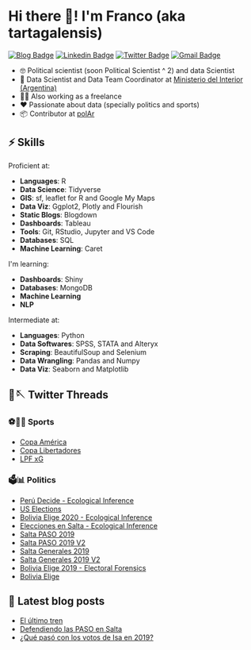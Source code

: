 # Hi there 👋! I'm Franco (aka tartagalensis)

[![Blog Badge](https://img.shields.io/badge/tartagalensis.netlify.app-orange)](https://tartagalensis.netlify.app/)
[![Linkedin Badge](https://img.shields.io/badge/-fgaleano-0072b1?style=flat&logo=Linkedin&logoColor=white)](https://www.linkedin.com/in/franco-galeano-arg "Connect on LinkedIn")
[![Twitter Badge](https://img.shields.io/badge/-@tartagalensis-00acee?style=flat&logo=Twitter&logoColor=white)](https://twitter.com/tartagalensis "Follow on Twitter")
[![Gmail Badge](https://img.shields.io/badge/-fgaleano1996@gmail.com-c14438?style=flat&logo=Gmail&logoColor=white)](mailto:fgaleano1996@gmail.com "Connect via Email")



- 🤓 Political scientist (soon Political Scientist ^ 2) and data Scientist
- 💪 Data Scientist and Data Team Coordinator at [Ministerio del Interior (Argentina)](https://www.argentina.gob.ar/interior) 
- 💪💪 Also working as a freelance
- ❤️ Passionate about data (specially politics and sports)
- 📦 Contributor at [polAr](https://github.com/PoliticaArgentina)


## ⚡️ Skills

Proficient at:

- **Languages**: R
- **Data Science**: Tidyverse
- **GIS**: sf, leaflet for R and Google My Maps
- **Data Viz**: Ggplot2, Plotly and Flourish
- **Static Blogs**: Blogdown
- **Dashboards**: Tableau
- **Tools**: Git, RStudio, Jupyter and VS Code
- **Databases**: SQL
- **Machine Learning**: Caret


I'm learning:

- **Dashboards**: Shiny
- **Databases**: MongoDB
- **Machine Learning**
- **NLP**


Intermediate at:

- **Languages**: Python
- **Data Softwares**: SPSS, STATA and Alteryx
- **Scraping**: BeautifulSoup and Selenium
- **Data Wrangling**: Pandas and Numpy
- **Data Viz**:  Seaborn and Matplotlib


## 🧵🪡 Twitter Threads

### ⚽️🏀🏉 Sports
<!-- BLOG-POST-LIST:START -->
- [Copa América](https://twitter.com/Tartagalensis/status/1404531135812673542)
- [Copa Libertadores](https://twitter.com/Tartagalensis/status/1398670878062387202)
- [LPF xG](https://twitter.com/Tartagalensis/status/1390442437949247498)
<!-- BLOG-POST-LIST:END -->

### 🗳📊 Politics
<!-- BLOG-POST-LIST:START -->
- [Perú Decide - Ecological Inference](https://twitter.com/Tartagalensis/status/1402377124221235204)
- [US Elections](https://twitter.com/Tartagalensis/status/1324531590668656642?s=20&t=JrtD1cs7Usf5RG8Z6T4uSw)
- [Bolivia Elige 2020 - Ecological Inference](https://twitter.com/Tartagalensis/status/1320058127111380993)
- [Elecciones en Salta - Ecological Inference](https://twitter.com/Tartagalensis/status/1230491535780741120?s=20&t=JrtD1cs7Usf5RG8Z6T4uSw)
- [Salta PASO 2019](https://twitter.com/Tartagalensis/status/1180634811792101376?s=20&t=JrtD1cs7Usf5RG8Z6T4uSw)
- [Salta PASO 2019 V2](https://twitter.com/Tartagalensis/status/1181369179342921728)
- [Salta Generales 2019](https://twitter.com/Tartagalensis/status/1193357709116149760?s=20&t=JrtD1cs7Usf5RG8Z6T4uSw)
- [Salta Generales 2019 V2](https://twitter.com/Tartagalensis/status/1198743302339780608?s=20&t=JrtD1cs7Usf5RG8Z6T4uSw)
- [Bolivia Elige 2019 - Electoral Forensics](https://twitter.com/Tartagalensis/status/1186790515553001476?s=20&t=JrtD1cs7Usf5RG8Z6T4uSw)
- [Bolivia Elige](https://twitter.com/Tartagalensis/status/1185705816076292096)
<!-- BLOG-POST-LIST:END -->

## 📕 Latest blog posts

<!-- BLOG-POST-LIST:START -->
- [El último tren](https://tartagalensis.netlify.app/cienciaypol/el-ultimo-tren/)
- [Defendiendo las PASO en Salta](https://tartagalensis.netlify.app/cienciaypol/defendiendo-las-paso-en-salta/)
- [¿Qué pasó con los votos de Isa en 2019?](https://tartagalensis.netlify.app/cienciaypol/inferencia-ecol%C3%B3gica-en-salta-2019/)
<!-- BLOG-POST-LIST:END -->





